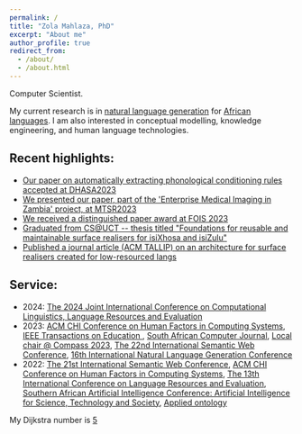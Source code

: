 ```yaml
---
permalink: /
title: "Zola Mahlaza, PhD"
excerpt: "About me"
author_profile: true
redirect_from: 
  - /about/
  - /about.html
---
```


Computer Scientist.

My current research is in [natural language generation](https://en.wikipedia.org/wiki/Natural_language_generation) for [African languages](https://en.wikipedia.org/wiki/Languages_of_Africa). I am also interested in conceptual modelling, knowledge engineering, and human language technologies.

## Recent highlights:

- [Our paper on automatically extracting phonological conditioning rules accepted at DHASA2023](https://dh2023.digitalhumanities.org.za/schedule/)
- [We presented our paper, part of the 'Enterprise Medical Imaging in Zambia' project, at MTSR2023](http://www.mtsr-conf.org/programme)
- [We received a distinguished paper award at FOIS 2023](https://sit.uct.ac.za/articles/2023-07-30-distinguished-paper-award-fois2023-conference)
- [Graduated from CS@UCT -- thesis titled "Foundations for reusable and maintainable surface realisers for isiXhosa and isiZulu"](/files/Thesis.pdf)
- [Published a journal article (ACM TALLIP) on an architecture for surface realisers created for low-resourced langs](https://dl.acm.org/doi/abs/10.1145/3567594) 


## Service:

- 2024: [The 2024 Joint International Conference on Computational Linguistics, Language Resources and Evaluation](https://lrec-coling-2024.org/)
- 2023: [ACM CHI Conference on Human Factors in Computing Systems](https://chi2023.acm.org/), [IEEE Transactions on Education ](https://ieeexplore.ieee.org/xpl/RecentIssue.jsp?punumber=13), [South African Computer Journal](https://sacj.cs.uct.ac.za/), [Local chair @ Compass 2023](https://compass.acm.org/), [The 22nd International Semantic Web Conference](https://iswc2023.semanticweb.org/), [16th International Natural Language Generation Conference](https://inlg2023.github.io/)
- 2022: [The 21st International Semantic Web Conference](https://iswc2022.semanticweb.org/), [ACM CHI Conference on Human Factors in Computing Systems](https://chi2022.acm.org/), [The 13th International Conference on Language Resources and Evaluation](https://lrec2022.lrec-conf.org/en/), [Southern African Artificial Intelligence Conference: Artificial Intelligence for Science, Technology and Society](https://2021.sacair.org.za/), [Applied ontology](https://www.iospress.com/catalog/journals/applied-ontology)


My Dijkstra number is [5](https://www.csauthors.net/distance/zola-mahlaza/edsger-w-dijkstra)